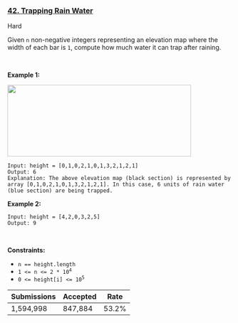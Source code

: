### [42. Trapping Rain Water](https://leetcode.com/problems/trapping-rain-water/)

Hard

Given `` n `` non-negative integers representing an elevation map where the width of each bar is `` 1 ``, compute how much water it can trap after raining.

 

__Example 1:__

<img src="https://assets.leetcode.com/uploads/2018/10/22/rainwatertrap.png" style="width: 412px; height: 161px;"/>

```
Input: height = [0,1,0,2,1,0,1,3,2,1,2,1]
Output: 6
Explanation: The above elevation map (black section) is represented by array [0,1,0,2,1,0,1,3,2,1,2,1]. In this case, 6 units of rain water (blue section) are being trapped.
```

__Example 2:__

```
Input: height = [4,2,0,3,2,5]
Output: 9
```

 

__Constraints:__

*   `` n == height.length ``
*   <code>1 <= n <= 2 * 10<sup>4</sup></code>
*   <code>0 <= height[i] <= 10<sup>5</sup></code>

| Submissions    | Accepted     | Rate   |
| -------------- | ------------ | ------ |
| 1,594,998 | 847,884 | 53.2% |
